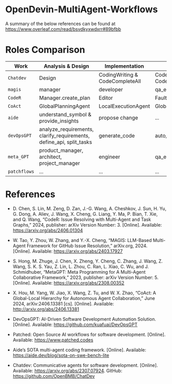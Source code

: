 # OpenDevin-MultiAgent-Workflows

A summary of the below references can be found at
https://www.overleaf.com/read/bsvdkyxwdxrr#89bfbb

# Roles Comparison

| Work          | Analysis & Design                     | Implementation                  | Review                                     | Testing                         | Deployment                         |
| ---------     | ------------------------------------- | ------------------------------- | ------------------------------------------ | ------------------------------- | ---------------------------------- |
| `Chatdev`     | Design                                | CodingWriting & CodeCompleteAll | CodeReviewComment & CodeReviewModification | TestErrorSummary & TestErrorFix | EnviromentSetupDoc & ManualWriting |
| `magis`       | manager                                   | developer                          | qa_engineer                                        | qa_engineer      | ....
| `CodeR`       | Manager.create_plan                   | Editor                          | FaultLocalizer                             | Verifier                        | Manager.interpret_execution_summary|
| `CoAct`       | GlobalPlanningAgent                   | LocalExecutionAgent             | GlobalPlanningAgent                        | LocalExecutionAgent             | GlobalPlanningAgent
| `aide`        | understand_symbol & provide_insights  | propose change                  | ...                                        | run_tests & gather_feedback     | DeveloperInLoop                    |
| `devOpsGPT`   | analyze_requirements, clarify_requirements, define_api, split_tasks     | generate_code  | auto_self_check     | unit_testing, integration_testing, deployment_testing |  check_working_software
| `meta_GPT`    | product_manager, architect, project_manager | engineer                          | qa_engineer                                        |qa_engineer      | project_manager
| `patchflows`  | ...                                   | ...                          | ...                                        |

# References

- D. Chen, S. Lin, M. Zeng, D. Zan, J.-G. Wang, A. Cheshkov, J. Sun, H. Yu, G. Dong, A. Aliev, J. Wang, X. Cheng, G. Liang, Y. Ma, P. Bian, T. Xie, and Q. Wang, “CodeR: Issue Resolving with Multi-Agent and Task Graphs,” 2024, publisher: arXiv Version Number: 3. [Online]. Available: https://arxiv.org/abs/2406.01304

- W. Tao, Y. Zhou, W. Zhang, and Y.-X. Cheng, “MAGIS: LLM-Based Multi-Agent Framework for GitHub Issue Resolution,” arXiv.org, 2024. [Online]. Available: https://arxiv.org/abs/2403.17927

- S. Hong, M. Zhuge, J. Chen, X. Zheng, Y. Cheng, C. Zhang, J. Wang, Z. Wang, S. K. S. Yau, Z. Lin, L. Zhou, C. Ran, L. Xiao, C. Wu, and J. Schmidhuber, “MetaGPT: Meta Programming for A Multi-Agent Collaborative Framework,” 2023, publisher: arXiv Version Number: 5. [Online]. Available: https://arxiv.org/abs/2308.00352

- X. Hou, M. Yang, W. Jiao, X. Wang, Z. Tu, and W. X. Zhao, “CoAct: A Global-Local Hierarchy for Autonomous Agent Collaboration,” June 2024, arXiv:2406.13381 [cs]. [Online]. Available: http://arxiv.org/abs/2406.13381

- DevOpsGPT: AI-Driven Software Development Automation Solution. [Online]. Available: https://github.com/kuafuai/DevOpsGPT

- Patched: Open Source AI workflows for software development. [Online]. Available: https://www.patched.codes

- Aide’s SOTA multi-agent coding framework. [Online]. Available: https://aide.dev/blog/sota-on-swe-bench-lite

- Chatdev: Communicative agents for software development. [Online]. Available: https://arxiv.org/abs/2307.07924. GitHub: https://github.com/OpenBMB/ChatDev
